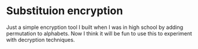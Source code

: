 # Substituion encryption

Just a simple encryption tool I built when I was in high school by adding permutation to alphabets.
Now I think it will be fun to use this to experiment with decryption techniques. 
